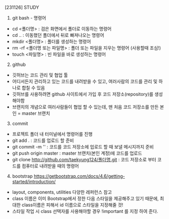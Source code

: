 [231126] STUDY
01. git bash - 명령어
- cd <폴더명> : 검은 화면에서 폴더로 이동하는 명령어
- cd .. : 이동했던 폴더에서 뒤로 빠져나오는 명령어
- mkdir <폴더명> : 폴더를 생성하는 명령어
- rm -rf <폴더명 또는 파일명> : 폴더 또는 파일을 지우는 명령어 (사용할때 조심!)
- touch <파일명> : 빈 파일을 바로 생성하는 명령어

02. github
- 깃허브는 코드 관리 및 협업 툴
- 어디서든지 관리하고 있는 코드를 내려받을 수 있고, 여러사람의 코드를 관리 및 하나로 합칠 수 있음
- 깃허브를 사용하려면 github 사이트에서 가입 후 코드 저장소(repository)를 생성해야함
- 브랜치의 개념으로 여러사람들이 협업 할 수 있는데, 맨 처음 코드 저장소를 만든 본인 = master 브랜치

03. commit
- 프로젝트 폴더 내 터미널에서 명령어를 진행
- git add . : 코드를 업로드 할 준비
- git commit -m '' : 코드를 코드 저장소에 업로드 할 때 보낼 메시지까지 준비
- git push origin master : master 브랜치(본인 계정)에 코드를 업로드
- git clone http://github.com/taekyung124/폴더명.git : 코드 저장소로 부터 코드를 컴퓨터로 내려받을 때의 명령어

04. bootstrap
https://getbootstrap.com/docs/4.6/getting-started/introduction/

- layout, components, utilities 다양한 레퍼런스 참고
- class 이름은 이미 Bootstrap에서 정한 다음 스타일을 제공해주고 있기 때문에, 최대한 class이름은 피해서 id 이름으로 스타일을 지정해줄 것!
- 스타일 작업 시 class 선택자를 사용해야할 경우 !important 를 지정 하여 준다.
